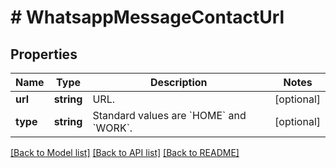 # # WhatsappMessageContactUrl

## Properties

Name | Type | Description | Notes
------------ | ------------- | ------------- | -------------
**url** | **string** | URL. | [optional]
**type** | **string** | Standard values are &#x60;HOME&#x60; and &#x60;WORK&#x60;. | [optional]

[[Back to Model list]](../../README.md#models) [[Back to API list]](../../README.md#endpoints) [[Back to README]](../../README.md)
